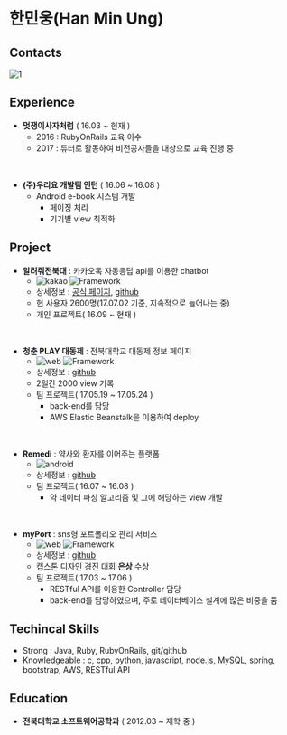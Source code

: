 # 한민웅(Han Min Ung)

## Contacts

![1](https://img.shields.io/badge/email-hmu332233%40gmail.com-green.svg)

## Experience

- **멋쟁이사자처럼** ( 16.03 ~ 현재 )
  - 2016 : RubyOnRails 교육 이수
  - 2017 : 튜터로 활동하여 비전공자들을 대상으로 교육 진행 중
<br/>

- **(주)우리요 개발팀 인턴** ( 16.06 ~ 16.08 )
  - Android e-book 시스템 개발
    - 페이징 처리
    - 기기별 view 최적화


## Project

- **알려줘전북대** : 카카오톡 자동응답 api를 이용한 chatbot
  - ![kakao](https://img.shields.io/badge/platform-kakaotalk-yellow.svg) ![Framework](https://img.shields.io/badge/framework-RubyOnRails-red.svg)
  - 상세정보 : [공식 페이지](https://pf.kakao.com/_LffxoM), [github](https://github.com/hmu332233/LetMeKnow.jbnu--ChatBot--)
  - 현 사용자 2600명(17.07.02 기준, 지속적으로 늘어나는 중)
  - 개인 프로젝트( 16.09 ~ 현재 )  
<br/>

- **청춘 PLAY 대동제** : 전북대학교 대동제 정보 페이지
  - ![web](https://img.shields.io/badge/platform-web-lightgrey.svg) ![Framework](https://img.shields.io/badge/framework-RubyOnRails-red.svg)
  - 상세정보 : [github](https://github.com/hmu332233/project_daedong)
  - 2일간 2000 view 기록
  - 팀 프로젝트( 17.05.19 ~ 17.05.24 )
    - back-end를 담당
    - AWS Elastic Beanstalk을 이용하여 deploy
<br/>

- **Remedi** : 약사와 환자를 이어주는 플랫폼
  - ![android](https://img.shields.io/badge/platform-android-green.svg)
  - 상세정보 : [github](https://github.com/hmu332233/remedi)
  - 팀 프로젝트( 16.07 ~ 16.08 )
    - 약 데이터 파싱 알고리즘 및 그에 해당하는 view 개발
<br/>

- **myPort** : sns형 포트폴리오 관리 서비스
  - ![web](https://img.shields.io/badge/platform-web-lightgrey.svg) ![Framework](https://img.shields.io/badge/framework-RubyOnRails-red.svg)
  - 상세정보 : [github](https://github.com/hmu332233/myport)
  - 캡스톤 디자인 경진 대회 **은상** 수상
  - 팀 프로젝트( 17.03 ~ 17.06 )
    - RESTful API를 이용한 Controller 담당  
    - back-end를 담당하였으며, 주로 데이터베이스 설계에 많은 비중을 둠

## Techincal Skills
  - Strong : Java, Ruby, RubyOnRails, git/github
  - Knowledgeable : c, cpp, python, javascript, node.js, MySQL, spring, bootstrap, AWS, RESTful API

## Education

- **전북대학교 소프트웨어공학과** ( 2012.03 ~ 재학 중 )
